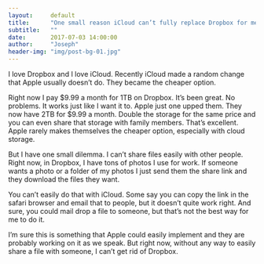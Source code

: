 ```yaml
---
layout:     default
title:      "One small reason iCloud can’t fully replace Dropbox for me."
subtitle:   ""
date:       2017-07-03 14:00:00
author:     "Joseph"
header-img: "img/post-bg-01.jpg"
---
```


I love Dropbox and I love iCloud. Recently iCloud made a random change that Apple usually doesn’t do. They became the cheaper option. 

Right now I pay $9.99 a month for 1TB on Dropbox. It’s been great. No problems. It works just like I want it to. Apple just one upped them. They now have 2TB for $9.99 a month. Double the storage for the same price and you can even share that storage with family members. That’s excellent. Apple rarely makes themselves the cheaper option, especially with cloud storage. 

But I have one small dilemma. I can’t share files easily with other people. Right now, in Dropbox, I have tons of photos I use for work. If someone wants a photo or a folder of my photos I just send them the share link and they download the files they want.

You can’t easily do that with iCloud. Some say you can copy the link in the safari browser and email that to people, but it doesn’t quite work right. And sure, you could mail drop a file to someone, but that’s not the best way for me to do it. 

I’m sure this is something that Apple could easily implement and they are probably working on it as we speak. But right now, without any way to easily share a file with someone, I can’t get rid of Dropbox. 
